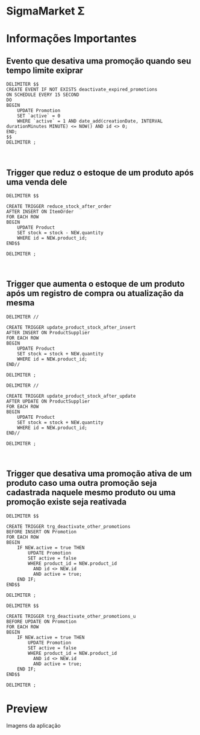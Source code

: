 # SigmaMarket Σ
<h1>Informações Importantes</h1>
<h2>Evento que desativa uma promoção quando seu tempo limite exiprar</h2>

```
DELIMITER $$
CREATE EVENT IF NOT EXISTS deactivate_expired_promotions
ON SCHEDULE EVERY 15 SECOND
DO
BEGIN
    UPDATE Promotion
    SET `active` = 0
    WHERE `active` = 1 AND date_add(creationDate, INTERVAL durationMinutes MINUTE) <= NOW() AND id <> 0;
END;
$$
DELIMITER ;
```

</br>
<h2>Trigger que reduz o estoque de um produto após uma venda dele</h2>

```
DELIMITER $$

CREATE TRIGGER reduce_stock_after_order
AFTER INSERT ON ItemOrder
FOR EACH ROW
BEGIN
    UPDATE Product
    SET stock = stock - NEW.quantity
    WHERE id = NEW.product_id;
END$$

DELIMITER ;
```

<br>
<h2>Trigger que aumenta o estoque de um produto após um registro de compra ou atualização da mesma</h2>

```
DELIMITER //

CREATE TRIGGER update_product_stock_after_insert
AFTER INSERT ON ProductSupplier
FOR EACH ROW
BEGIN
    UPDATE Product
    SET stock = stock + NEW.quantity
    WHERE id = NEW.product_id;
END//

DELIMITER ;
```

```
DELIMITER //

CREATE TRIGGER update_product_stock_after_update
AFTER UPDATE ON ProductSupplier
FOR EACH ROW
BEGIN
    UPDATE Product
    SET stock = stock + NEW.quantity
    WHERE id = NEW.product_id;
END//

DELIMITER ;
```
</br>
<h2>Trigger que desativa uma promoção ativa de um produto caso uma outra promoção seja cadastrada naquele mesmo produto ou uma promoção existe seja reativada</h2>

```
DELIMITER $$

CREATE TRIGGER trg_deactivate_other_promotions
BEFORE INSERT ON Promotion
FOR EACH ROW
BEGIN
    IF NEW.active = true THEN
        UPDATE Promotion
        SET active = false
        WHERE product_id = NEW.product_id
          AND id <> NEW.id
          AND active = true;
    END IF;
END$$

DELIMITER ;
```

```
DELIMITER $$

CREATE TRIGGER trg_deactivate_other_promotions_u
BEFORE UPDATE ON Promotion
FOR EACH ROW
BEGIN
    IF NEW.active = true THEN
        UPDATE Promotion
        SET active = false
        WHERE product_id = NEW.product_id
          AND id <> NEW.id
          AND active = true;
    END IF;
END$$

DELIMITER ;
```

# Preview
Imagens da aplicação
